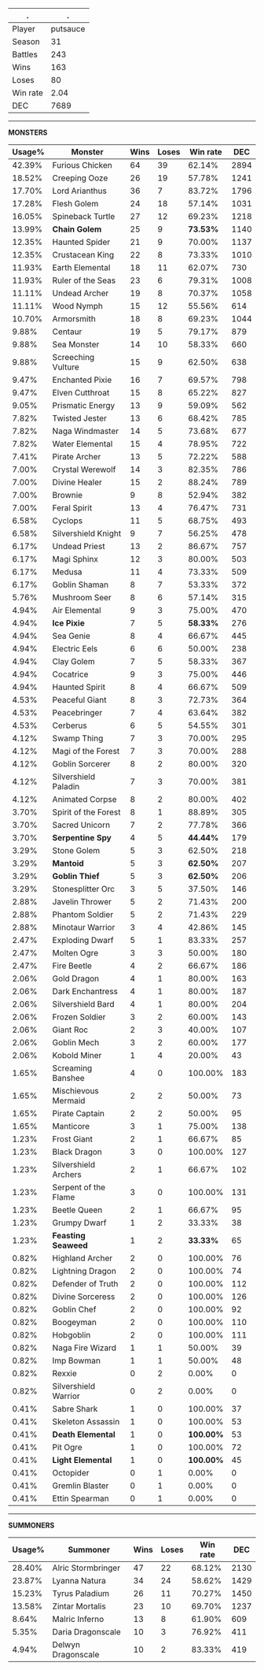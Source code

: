 .|.
|-|-
Player|putsauce
Season|31
Battles|243
Wins|163
Loses|80
Win rate|2.04
DEC|7689

---
**MONSTERS**

Usage%|Monster|Wins|Loses|Win rate|DEC|
-|-|-|-|-|-|
42.39%|Furious Chicken|64|39|62.14%|2894|
18.52%|Creeping Ooze|26|19|57.78%|1241|
17.70%|Lord Arianthus|36|7|83.72%|1796|
17.28%|Flesh Golem|24|18|57.14%|1031|
16.05%|Spineback Turtle|27|12|69.23%|1218|
13.99%|**Chain Golem**|25|9|**73.53%**|1140|
12.35%|Haunted Spider|21|9|70.00%|1137|
12.35%|Crustacean King|22|8|73.33%|1010|
11.93%|Earth Elemental|18|11|62.07%|730|
11.93%|Ruler of the Seas|23|6|79.31%|1008|
11.11%|Undead Archer|19|8|70.37%|1058|
11.11%|Wood Nymph|15|12|55.56%|614|
10.70%|Armorsmith|18|8|69.23%|1044|
9.88%|Centaur|19|5|79.17%|879|
9.88%|Sea Monster|14|10|58.33%|660|
9.88%|Screeching Vulture|15|9|62.50%|638|
9.47%|Enchanted Pixie|16|7|69.57%|798|
9.47%|Elven Cutthroat|15|8|65.22%|827|
9.05%|Prismatic Energy|13|9|59.09%|562|
7.82%|Twisted Jester|13|6|68.42%|785|
7.82%|Naga Windmaster|14|5|73.68%|677|
7.82%|Water Elemental|15|4|78.95%|722|
7.41%|Pirate Archer|13|5|72.22%|588|
7.00%|Crystal Werewolf|14|3|82.35%|786|
7.00%|Divine Healer|15|2|88.24%|789|
7.00%|Brownie|9|8|52.94%|382|
7.00%|Feral Spirit|13|4|76.47%|731|
6.58%|Cyclops|11|5|68.75%|493|
6.58%|Silvershield Knight|9|7|56.25%|478|
6.17%|Undead Priest|13|2|86.67%|757|
6.17%|Magi Sphinx|12|3|80.00%|503|
6.17%|Medusa|11|4|73.33%|509|
6.17%|Goblin Shaman|8|7|53.33%|372|
5.76%|Mushroom Seer|8|6|57.14%|315|
4.94%|Air Elemental|9|3|75.00%|470|
4.94%|**Ice Pixie**|7|5|**58.33%**|276|
4.94%|Sea Genie|8|4|66.67%|445|
4.94%|Electric Eels|6|6|50.00%|238|
4.94%|Clay Golem|7|5|58.33%|367|
4.94%|Cocatrice|9|3|75.00%|446|
4.94%|Haunted Spirit|8|4|66.67%|509|
4.53%|Peaceful Giant|8|3|72.73%|364|
4.53%|Peacebringer|7|4|63.64%|382|
4.53%|Cerberus|6|5|54.55%|301|
4.12%|Swamp Thing|7|3|70.00%|295|
4.12%|Magi of the Forest|7|3|70.00%|288|
4.12%|Goblin Sorcerer|8|2|80.00%|320|
4.12%|Silvershield Paladin|7|3|70.00%|381|
4.12%|Animated Corpse|8|2|80.00%|402|
3.70%|Spirit of the Forest|8|1|88.89%|305|
3.70%|Sacred Unicorn|7|2|77.78%|366|
3.70%|**Serpentine Spy**|4|5|**44.44%**|179|
3.29%|Stone Golem|5|3|62.50%|218|
3.29%|**Mantoid**|5|3|**62.50%**|207|
3.29%|**Goblin Thief**|5|3|**62.50%**|206|
3.29%|Stonesplitter Orc|3|5|37.50%|146|
2.88%|Javelin Thrower|5|2|71.43%|200|
2.88%|Phantom Soldier|5|2|71.43%|229|
2.88%|Minotaur Warrior|3|4|42.86%|145|
2.47%|Exploding Dwarf|5|1|83.33%|257|
2.47%|Molten Ogre|3|3|50.00%|180|
2.47%|Fire Beetle|4|2|66.67%|186|
2.06%|Gold Dragon|4|1|80.00%|163|
2.06%|Dark Enchantress|4|1|80.00%|187|
2.06%|Silvershield Bard|4|1|80.00%|204|
2.06%|Frozen Soldier|3|2|60.00%|143|
2.06%|Giant Roc|2|3|40.00%|107|
2.06%|Goblin Mech|3|2|60.00%|177|
2.06%|Kobold Miner|1|4|20.00%|43|
1.65%|Screaming Banshee|4|0|100.00%|183|
1.65%|Mischievous Mermaid|2|2|50.00%|73|
1.65%|Pirate Captain|2|2|50.00%|95|
1.65%|Manticore|3|1|75.00%|138|
1.23%|Frost Giant|2|1|66.67%|85|
1.23%|Black Dragon|3|0|100.00%|127|
1.23%|Silvershield Archers|2|1|66.67%|102|
1.23%|Serpent of the Flame|3|0|100.00%|131|
1.23%|Beetle Queen|2|1|66.67%|95|
1.23%|Grumpy Dwarf|1|2|33.33%|38|
1.23%|**Feasting Seaweed**|1|2|**33.33%**|65|
0.82%|Highland Archer|2|0|100.00%|76|
0.82%|Lightning Dragon|2|0|100.00%|74|
0.82%|Defender of Truth|2|0|100.00%|112|
0.82%|Divine Sorceress|2|0|100.00%|126|
0.82%|Goblin Chef|2|0|100.00%|92|
0.82%|Boogeyman|2|0|100.00%|110|
0.82%|Hobgoblin|2|0|100.00%|111|
0.82%|Naga Fire Wizard|1|1|50.00%|39|
0.82%|Imp Bowman|1|1|50.00%|48|
0.82%|Rexxie|0|2|0.00%|0|
0.82%|Silvershield Warrior|0|2|0.00%|0|
0.41%|Sabre Shark|1|0|100.00%|37|
0.41%|Skeleton Assassin|1|0|100.00%|53|
0.41%|**Death Elemental**|1|0|**100.00%**|53|
0.41%|Pit Ogre|1|0|100.00%|72|
0.41%|**Light Elemental**|1|0|**100.00%**|45|
0.41%|Octopider|0|1|0.00%|0|
0.41%|Gremlin Blaster|0|1|0.00%|0|
0.41%|Ettin Spearman|0|1|0.00%|0|

---
**SUMMONERS**

Usage%|Summoner|Wins|Loses|Win rate|DEC|
-|-|-|-|-|-|
28.40%|Alric Stormbringer|47|22|68.12%|2130|
23.87%|Lyanna Natura|34|24|58.62%|1429|
15.23%|Tyrus Paladium|26|11|70.27%|1450|
13.58%|Zintar Mortalis|23|10|69.70%|1237|
8.64%|Malric Inferno|13|8|61.90%|609|
5.35%|Daria Dragonscale|10|3|76.92%|411|
4.94%|Delwyn Dragonscale|10|2|83.33%|419|
